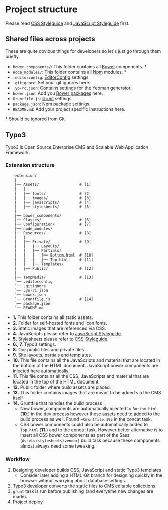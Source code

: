 # Project structure

Please read [CSS Styleguide](/docs/css/) and [JavaScript Styleguide](/docs/js/)  first.


## Shared files across projects

These are quite obvious things for developers so let's just go through them briefly.

* `bower_components/`: This folder contains all [Bower](http://bower.io) components. *
* `node_modules/`: This folder contains all [Npm](https://www.npmjs.com/) modules. *
* `.editorconfig`: [EditorConfig](http://editorconfig.org/) settings
* `.gitignore`: Set your git ignores here.
* `.yo-rc.json`: Contains settings for the Yeoman generator.
* `bower.json`: Add you [Bower packages](http://bower.io/#save-packages) here.
* `Gruntfile.js`: [Grunt](http://gruntjs.com/) settings.
* `package.json`: [Npm package](https://docs.npmjs.com/getting-started/installing-npm-packages-locally) settings.
* `README.md`: Add your project specific instructions here.

\* Should be ignored from [Git](http://git-scm.com/).


## Typo3

Typo3 is Open Source Enterprise CMS and Scalable Web Application Framework.

### Extension structure

```
    extension/
    |
    |── Assets/                  # [1]
    |   |
    |   |── fonts/               # [2]
    |   |── images/              # [3]
    |   |── javascripts/         # [4]
    |   |── stylesheets/         # [5]    
    |
    |── bower_components/ 
    |── Classes/                 # [6]
    |── Configuration/           # [7]
    |── node_modules/
    |── Resources/               # [8]
    |   |
    |   |── Private/             # [9]
    |   |   |── Layouts/
    |   |   |── Partials/
    |   |   |   |── Bottom.html  # [10]
    |   |   |   |── Top.html     # [11]
    |   |   |── Templates/ 
    |   |── Public/              # [12]
    |
    |── TempMedia/               # [13]
    `── .editorconfig        
    `── .gitignore
    `── .yo-rc.json
    `── bower.json
    `── Gruntfile.js             # [14]
    `── package.json
    `── README.md            
```

* **1.** This folder contains all static assets.
* **2.** Folder for self-hosted fonts and icon fonts.
* **3.** Static images that are referenced via CSS.
* **4.** JavaScripts please refer to [JavaScript Styleguide](/docs/js/).
* **5.** Stylesheets please refer to [CSS Styleguide](/docs/css/).
* **6., 7.** Typo3 settings.
* **8.** Our public files and private files.
* **9.** Site layouts, partials and templates.
* **10.** This file contains all the JavaScripts and material that are located in the bottom of the HTML document. JavaScript bower components are injected here automatically.
* **11.** This file contains all the CSS, JavaScripts and material that are located in the top of the HTML document.
* **12.** Public folder where build assets are placed.
* **13.** This folder contains images that are meant to be added via the CMS itself
* **14.** Gruntfile that handles the build process
    * New bower_components are automatically injected to `Bottom.html` (**10.**) in the dev process however these assets need to added to the build process as well. Found ~`Gruntfile:195` in the concat task.
    * CSS bower components could also be automatically added to `Top.html`  (**11.**) and to the concat task. However better alternative is to insert all CSS bower components as part of the Sass (`Assets/stylesheets/vendor`) build task because these components almost always need some tweaking.

### Workflow

1. Designing developer builds CSS, JavaScript and static Typo3 templates
    * Consider later adding a HTML Git branch for designing quickly in the browser without worrying about database settings.
2. Typo3 developer converts the static files to CMS editable collections.
3. `grunt` task is run before publishing (and everytime new changes are made).
4. Project deploy.
